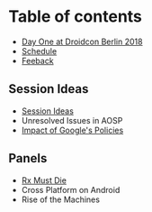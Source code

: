 # Table of contents

* [Day One at Droidcon Berlin 2018](README.md)
* [Schedule](schedule.md)
* [Feeback](feeback.md)

## Session Ideas

* [Session Ideas](session-ideas/session-ideas.md)
* Unresolved Issues in AOSP
* [Impact of Google's Policies](session-ideas/impact-of-googles-policies.md)

## Panels

* [Rx Must Die](panels/rx-must-die.md)
* Cross Platform on Android
* Rise of the Machines

